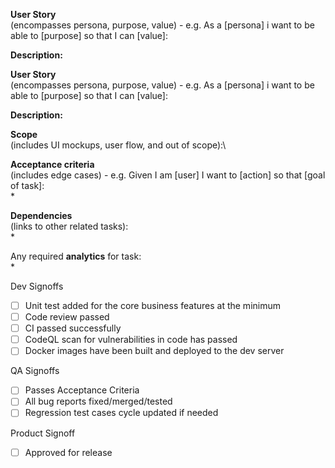 **User Story**\
(encompasses persona, purpose, value) - e.g. As a [persona] i want to be able to [purpose] so that I can [value]:

**Description:**

**User Story**\
(encompasses persona, purpose, value) - e.g. As a [persona] i want to be able to [purpose] so that I can [value]:

**Description:**

**Scope**\
(includes UI mockups, user flow, and out of scope):\

**Acceptance criteria**\
(includes edge cases)  - e.g. Given I am [user] I want to [action] so that [goal of task]:\
*

**Dependencies**\
(links to other related tasks):\
*

Any required **analytics** for task:\
*

Dev Signoffs
- [ ] Unit test added for the core business features at the minimum
- [ ] Code review passed
- [ ] CI passed successfully
- [ ] CodeQL scan for vulnerabilities in code has passed 
- [ ] Docker images have been built and deployed to the dev server

QA Signoffs
- [ ] Passes Acceptance Criteria
- [ ] All bug reports fixed/merged/tested
- [ ] Regression test cases cycle updated if needed

Product Signoff
- [ ] Approved for release
